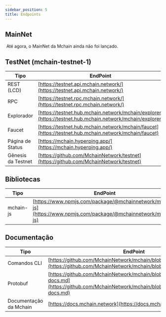 ```yaml
---
sidebar_position: 5
title: Endpoints
---
```


## MainNet
​
Até agora, o MainNet da Mchain ainda não foi lançado.

## TestNet (mchain-testnet-1)

| **Tipo** | **EndPoint** |
|---|---|
| REST (LCD) | [https://testnet.api.mchain.network/](https://testnet.api.mchain.network/) |
| RPC | [https://testnet.rpc.mchain.network/](https://testnet.rpc.mchain.network/) |
| Explorador | [https://testnet.hub.mchain.network/mchain/explorer](https://testnet.hub.mchain.network/mchain/explorer) |
| Faucet | [https://testnet.hub.mchain.network/mchain/faucet](https://testnet.hub.mchain.network/mchain/faucet) |
| Página de Status | [https://mchain.hyperping.app/](https://mchain.hyperping.app/) |
| Gênesis da Testnet | [https://github.com/MchainNetwork/testnet](https://github.com/MchainNetwork/testnet) |

## Bibliotecas

| **Tipo** | **EndPoint** |
|---|---|
| mchain-js | [https://www.npmjs.com/package/@mchainnetwork/mchain-js](https://www.npmjs.com/package/@mchainnetwork/mchain-js) |

## Documentação

| **Tipo** | **EndPoint** |
|---|---|
| Comandos CLI | [https://github.com/MchainNetwork/mchain/blob/main/docs/cli/toc.md](https://github.com/MchainNetwork/mchain/blob/main/docs/cli/toc.md) |
| Protobuf | [https://github.com/MchainNetwork/mchain/blob/main/docs/proto/proto-docs.md](https://github.com/MchainNetwork/mchain/blob/main/docs/proto/proto-docs.md) |
| Documentação da Mchain | [https://docs.mchain.network](https://docs.mchain.network) |
